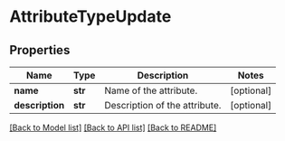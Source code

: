 # AttributeTypeUpdate

## Properties
Name | Type | Description | Notes
------------ | ------------- | ------------- | -------------
**name** | **str** | Name of the attribute. | [optional] 
**description** | **str** | Description of the attribute. | [optional] 

[[Back to Model list]](../README.md#documentation-for-models) [[Back to API list]](../README.md#documentation-for-api-endpoints) [[Back to README]](../README.md)

